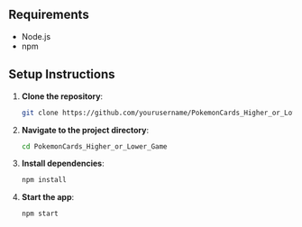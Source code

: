 ## Requirements

- Node.js 
- npm

## Setup Instructions

1. **Clone the repository**:
    ```bash
    git clone https://github.com/yourusername/PokemonCards_Higher_or_Lower_Game.git
    ```

2. **Navigate to the project directory**:
    ```bash
    cd PokemonCards_Higher_or_Lower_Game
    ```

3. **Install dependencies**:
    ```bash
    npm install
    ```

4. **Start the app**:
    ```bash
    npm start
    ```
 

